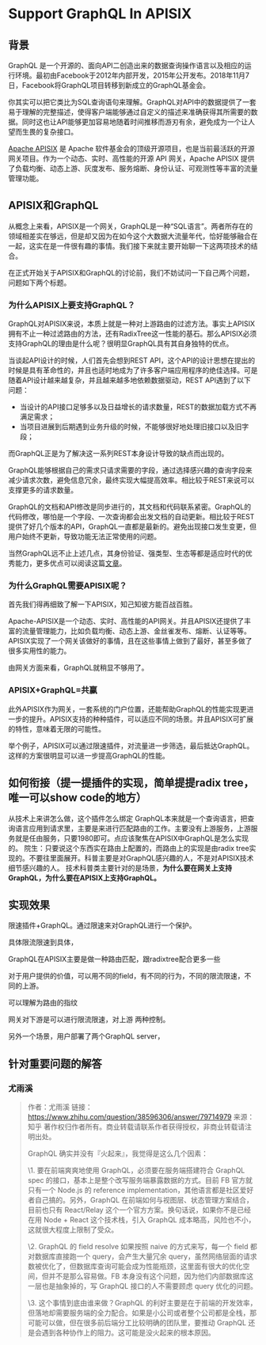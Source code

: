 # Support GraphQL In APISIX



## 背景

GraphQL 是一个开源的、面向API二创造出来的数据查询操作语言以及相应的运行环境。最初由Facebook于2012年内部开发，2015年公开发布。2018年11月7日，Facebook将GraphQL项目转移到新成立的GraphQL基金会。

你其实可以把它类比为SQL查询语句来理解。GraphQL对API中的数据提供了一套易于理解的完整描述，使得客户端能够通过自定义的描述来准确获得其所需要的数据。同时这也让API能够更加容易地随着时间推移而游刃有余，避免成为一个让人望而生畏的复杂接口。

[Apache APISIX](https://apisix.apache.org/) 是 Apache 软件基金会的顶级开源项目，也是当前最活跃的开源网关项目。作为一个动态、实时、高性能的开源 API 网关，Apache APISIX 提供了负载均衡、动态上游、灰度发布、服务熔断、身份认证、可观测性等丰富的流量管理功能。

## APISIX和GraphQL

从概念上来看，APISIX是一个网关，GraphQL是一种“SQL语言”。两者所存在的领域相差实在够远，但是却又因为在如今这个大数据大流量年代，恰好能够融合在一起，这实在是一件很有趣的事情。我们接下来就主要开始聊一下这两项技术的结合。

在正式开始关于APISIX和GraphQL的讨论前，我们不妨试问一下自己两个问题，问题如下两个标题。

### 为什么APISIX上要支持GraphQL？

GraphQL对APISIX来说，本质上就是一种对上游路由的过滤方法。事实上APISIX拥有不止一种过滤路由的方法，还有RadixTree这一性能的基石。那么APISIX必须支持GraphQL的理由是什么呢？很明显GraphQL具有其自身独特的优点。

当谈起API设计的时候，人们首先会想到REST API，这个API的设计思想在提出的时候是具有革命性的，并且也适时地成为了许多客户端应用程序的绝佳选择。可是随着API设计越来越复杂，并且越来越多地依赖数据驱动，REST API遇到了以下问题：

- 当设计的API接口足够多以及日益增长的请求数量，REST的数据加载方式不再满足需求；
- 当项目进展到后期遇到业务升级的时候，不能够很好地处理旧接口以及旧字段；

而GraphQL正是为了解决这一系列REST本身设计导致的缺点而出现的。

GraphQL能够根据自己的需求只请求需要的字段，通过选择感兴趣的查询字段来减少请求次数，避免信息冗余，最终实现大幅提高效率。相比较于REST来说可以支撑更多的请求数量。

GraphQL的文档和API修改是同步进行的，其文档和代码联系紧密。GraphQL的代码修改，哪怕是一个字段、一次查询都会出发文档的自动更新。相比较于REST提供了好几个版本的API，GraphQL一直都是最新的。避免出现接口发生变更，但用户始终不更新，导致功能无法正常使用的问题。

当然GraphQL远不止上述几点，其身份验证、强类型、生态等都是适应时代的优秀能力，更多优点可以阅读这篇[文章](https://www.apollographql.com/why-graphql/)。

### 为什么GraphQL需要APISIX呢？

首先我们得再细致了解一下APISIX，知己知彼方能百战百胜。

Apache-APISIX是一个动态、实时、高性能的API网关。并且APISIX还提供了丰富的流量管理能力，比如负载均衡、动态上游、金丝雀发布、熔断、认证等等。APISIX实现了一个网关该做好的事情，且在这些事情上做到了最好，甚至多做了很多实用性的能力。

由网关方面来看，GraphQL就稍显不够用了。

### APISIX+GraphQL=共赢

此外APISIX作为网关，一套系统的门户位置，还能帮助GraphQL的性能实现更进一步的提升。APISIX支持的种种插件，可以适应不同的场景。并且APISIX可扩展的特性，意味着无限的可能性。

举个例子，APISIX可以通过限速插件，对流量进一步筛选，最后抵达GraphQL。这样的方案很明显可以进一步提高GraphQL的性能。



## 如何衔接（提一提插件的实现，简单提提radix tree，唯一可以**show code**的地方）

从技术上来讲怎么做，这个插件怎么绑定
GraphQL本来就是一个查询语言，把查询语言应用到请求里，主要是来进行匹配路由的工作。主要没有上游服务，上游服务就是任由服务，只要1980即可。点应该聚焦在APISIX中GraphQL是怎么实现的。
院生：只要说这个东西实在路由上配置的，而路由上的实现是由radix tree实现的。不要往里面展开。科普主要是对GraphQL感兴趣的人，不是对APISIX技术细节感兴趣的人。
技术科普类主要针对的是场景，**为什么要在网关上支持GraphQL，为什么要在APISIX上支持GraphQL。**

## 实现效果

限速插件+GraphQL。通过限速来对GraphQL进行一个保护。

具体限流限速到具体，

GraphQL在APISIX主要是做一种路由匹配，跟radixtree配合更多一些

对于用户提供的价值，可以用不同的field，有不同的行为，不同的限流限速，不同的上游。

可以理解为路由的指纹

网关对下游是可以进行限流限速，对上游  两种控制。



另外一个场景，用户部署了两个GraphQL server，





## 针对重要问题的解答

### 尤雨溪

> 作者：尤雨溪
> 链接：https://www.zhihu.com/question/38596306/answer/79714979
> 来源：知乎
> 著作权归作者所有。商业转载请联系作者获得授权，非商业转载请注明出处。
>
> 
>
> GraphQL 确实并没有『火起来』，我觉得是这么几个因素：
>
> \1. 要在前端爽爽地使用 GraphQL，必须要在服务端搭建符合 GraphQL spec 的接口，基本上是整个改写服务端暴露数据的方式。目前 FB 官方就只有一个 Node.js 的 reference implementation，其他语言都是社区爱好者自己搞的。另外，GraphQL 在前端如何与视图层、状态管理方案结合，目前也只有 React/Relay 这个一个官方方案。换句话说，如果你不是已经在用 Node + React 这个技术栈，引入 GraphQL 成本略高，风险也不小，这就很大程度上限制了受众。
>
> \2. GraphQL 的 field resolve 如果按照 naive 的方式来写，每一个 field 都对数据库直接跑一个 query，会产生大量冗余 query，虽然网络层面的请求数被优化了，但数据库查询可能会成为性能瓶颈，这里面有很大的优化空间，但并不是那么容易做。FB 本身没有这个问题，因为他们内部数据库这一层也是抽象掉的，写 GraphQL 接口的人不需要顾虑 query 优化的问题。
>
> \3. 这个事情到底由谁来做？GraphQL 的利好主要是在于前端的开发效率，但落地却需要服务端的全力配合。如果是小公司或者整个公司都是全栈，那可能可以做，但在很多前后端分工比较明确的团队里，要推动 GraphQL 还是会遇到各种协作上的阻力。这可能是没火起来的根本原因。